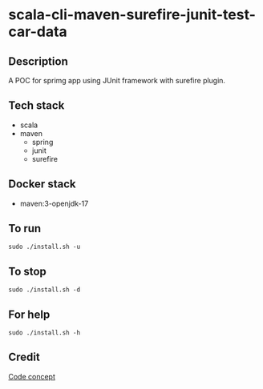 # scala-cli-maven-surefire-junit-test-car-data

## Description
A POC for sprimg app using JUnit
framework with surefire plugin.

## Tech stack
- scala
- maven
  - spring
  - junit
  - surefire

## Docker stack
- maven:3-openjdk-17

## To run
`sudo ./install.sh -u`

## To stop
`sudo ./install.sh -d`

## For help
`sudo ./install.sh -h`

## Credit
[Code concept](https://github.com/eugenp/tutorials/tree/master/maven-modules/maven-integration-test)
